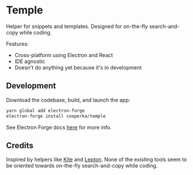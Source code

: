 # Temple

Helper for snippets and templates. Designed for on-the-fly search-and-copy while coding.

Features:
* Cross-platform using Electron and React
* IDE agnostic
* Doesn't do anything yet because it's in development

## Development

Download the codebase, build, and launch the app:

```bash
yarn global add electron-forge
electron-forge install cooperka/temple
```

See Electron Forge docs [here](https://electronforge.io/cli/install) for more info.

## Credits

Inspired by helpers like [Kite](https://kite.com/) and [Lepton](http://hackjutsu.com/Lepton/). None of the existing tools seem to be oriented towards on-the-fly search-and-copy while coding.

